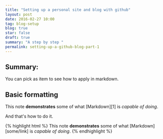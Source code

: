 ```yaml
---
title: "Setting up a personal site and blog with github"
layout: post
date: 2016-02-27 10:00
tag: blog-setup
blog: true
star: false
draft: true
summary: "A step by step "
permalink: setting-up-a-github-blog-part-1
---
```


## Summary:

You can pick as item to see how to apply in markdown.

## Basic formatting

This note **demonstrates** some of what [Markdown][1] is *capable of doing*.

And that's how to do it.

{% highlight html %}
This note **demonstrates** some of what [Markdown][some/link] is *capable of doing*.
{% endhighlight %}
